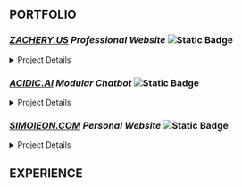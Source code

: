 ## PORTFOLIO


### [***ZACHERY.US***](https://zachery.us/) *Professional Website*   ![Static Badge](https://img.shields.io/badge/READY%20TO%20SHIP-%23022112?style=flat&label=!&labelColor=%23009C12&color=%2300570A)
<details>
  <summary>Project Details</summary>

<p></p>
  
```python
This is a summary of the python section for a lot of defined stuff and plus of to if then that's okay!

```

```js
FEATURES
/*
This is a summary of the python section for a lot of defined stuff and plus of to if then that's okay!

 
 */
```

```css
TECH STACK
/*
This is a summary of the python section for a lot of defined stuff and plus of to if then that's okay!

 
 */
```

```kotlin
DEVELOPMENT PLANS
/*
This is a summary of the python section for a lot of defined stuff and plus of to if then that's okay!

 
 */
```


inside- 
</details>



### [***ACIDIC.AI***](https://acidic.ai/) *Modular Chatbot* ![Static Badge](https://img.shields.io/badge/NEEDS%20WORK-%23022112?style=flat&label=!&labelColor=%239C9900&color=%23636200)
<details>
  <summary>Project Details</summary>

inside
</details>

### [***SIMOIEON.COM***](https://simoieon.com/) *Personal Website* ![Static Badge](https://img.shields.io/badge/NOT%20STARTED-%23022112?style=flat&label=!&labelColor=%239E2525&color=%23631717)

<details>
  <summary>Project Details</summary>

inside
</details>

## EXPERIENCE



